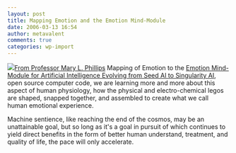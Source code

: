 ```yaml
---
layout: post
title: Mapping Emotion and the Emotion Mind-Module
date: 2006-03-13 16:54
author: metavalent
comments: true
categories: wp-import
---
```

<!--Lead Photo --><a href="http://www.gresham.ac.uk/event.asp?PageId=45&amp;EventId=457"><img src="https://web.archive.org/web/*/http://awebcamdarkly.com/"re not talking about subjective experience and engineering conciousness here -- that will come later.

From <a href="http://www.gresham.ac.uk/event.asp?PageId=45&amp;EventId=457">Professor Mary L. Phillips</a> Mapping of Emotion to the <a href="http://mind.sourceforge.net/emotion.html">Emotion Mind-Module for Artificial Intelligence Evolving from Seed AI to Singularity AI</a>, open source computer code, we are learning more and more about this aspect of human physiology, how the physical and electro-chemical legos are shaped, snapped together, and assembled to create what we call human emotional experience. 

Machine sentience, like reaching the end of the cosmos, may be an unattainable goal, but so long as it's a goal in pursuit of which continues to yield direct benefits in the form of better human understand, treatment, and quality of life, the pace will only accelerate.
